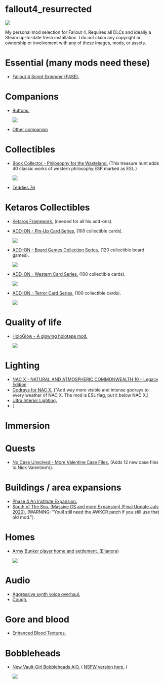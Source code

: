# fallout4_resurrected

<img src="banner.jpg"/>

My personal mod selection for Fallout 4. Requires all DLCs and ideally a Steam up-to-date fresh installation. I do not claim any copyright or ownership or involvement with any of these images, mods, or assets.

# Essential (many mods need these)

  - [Fallout 4 Script Extender (F4SE).](https://www.nexusmods.com/fallout4/mods/42147?tab=files)

# Companions
  - [Buttons.](https://www.nexusmods.com/fallout4/mods/31710)
    
    <img src="companions/buttons.jpg"/>
  - [Other companion](https://www.nexusmods.com/fallout4/mods/31710)

# Collectibles
  - [Book Collector - Philosophy for the Wasteland.](https://www.nexusmods.com/fallout4/mods/72568) (This treasure hunt adds 40 classic works of western philosophy.ESP marked as ESL.)
    
    <img src="collectibles/philosophy_books.jpg"/>
  - [Teddies 76](https://www.nexusmods.com/fallout4/mods/57424)

# Ketaros Collectibles
  - [Ketaros Framework.](https://www.nexusmods.com/fallout4/mods/68236) (needed for all his add-ons).
  - [ADD-ON - Pin-Up Card Series.](https://www.nexusmods.com/fallout4/mods/68239) (100 collectible cards).
    
    <img src="collectibles/ketaros/pin_up_cards.jpg"/>
  - [ADD-ON - Board Games Collection Series.](https://www.nexusmods.com/fallout4/mods/68268) (120 collectible board games).
    
    <img src="collectibles/ketaros/board_games.jpg"/>
  - [ADD-ON - Western Card Series.](https://www.nexusmods.com/fallout4/mods/68241) (100 collectible cards).
    
    <img src="collectibles/ketaros/western.jpg"/>
  - [ADD-ON - Terror Card Series.](https://www.nexusmods.com/fallout4/mods/68244) (100 collectible cards).
    
    <img src="collectibles/ketaros/terror.jpg"/>

# Quality of life
  - [HoloGlow - A glowing holotape mod.](https://www.nexusmods.com/fallout4/mods/59901?tab=files)
    
    <img src="quality/hologlow.jpg"/>

# Lighting
  - [NAC X - NATURAL AND ATMOSPHERIC COMMONWEALTH 10 - Legacy Edition](https://www.nexusmods.com/fallout4/mods/46722?tab=description)
  - [Godrays for NAC X.](https://www.nexusmods.com/fallout4/mods/53457) ("Add way more visible and intense godrays to every weather of NAC X. The mod is ESL flag, put it below NAC X.)
  - [Ultra Interior Lighting.](https://www.nexusmods.com/fallout4/mods/22101)
  - [

# Immersion

# Quests
  - [No Case Unsolved - More Valentine Case Files.](https://www.nexusmods.com/fallout4/mods/58654) (Adds 12 new case files to Nick Valentine's).

# Buildings / area expansions
  - [Phase 4 An Institute Expansion.](https://www.nexusmods.com/fallout4/mods/42647?tab=files)
  - [South of The Sea. (Massive GS and more Expansion) (Final Update July 2020).](https://www.nexusmods.com/fallout4/mods/27870) (WARNING: "Youll still need the AWKCR patch if you still use that old mod.").

# Homes
  - [Army Bunker player home and settlement. (Elianora)](https://www.nexusmods.com/fallout4/mods/62209)
    
    <img src="homes/elianora_army_bunker.jpg"/>

# Audio
  - [Aggressive synth voice overhaul.](https://www.nexusmods.com/fallout4/mods/2105)
  - [Cough.](https://www.nexusmods.com/fallout4/mods/49235)

# Gore and blood
  - [Enhanced Blood Textures.](https://www.nexusmods.com/fallout4/mods/212/)

# Bobbleheads
  - [New Vault-Girl Bobbleheads AIO.](https://www.nexusmods.com/fallout4/mods/60833) ( [NSFW version here.](https://www.nexusmods.com/fallout4/mods/63047) )
    
    <img src="collectibles/bobbleheads/1.jpg"/>

